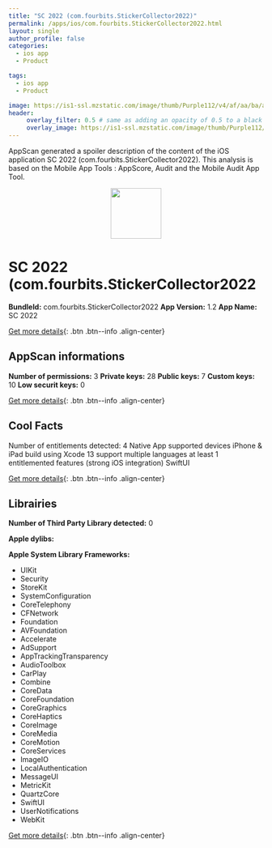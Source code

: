 ```yaml
---
title: "SC 2022 (com.fourbits.StickerCollector2022)"
permalink: /apps/ios/com.fourbits.StickerCollector2022.html
layout: single
author_profile: false
categories: 
  - ios app 
  - Product 

tags: 
  - ios app 
  - Product 

image: https://is1-ssl.mzstatic.com/image/thumb/Purple112/v4/af/aa/ba/afaababd-f34a-78c5-4c01-158525d3877d/AppIcon-0-1x_U007emarketing-0-0-0-10-0-0-85-220.png/512x512bb.jpg
header: 
     overlay_filter: 0.5 # same as adding an opacity of 0.5 to a black background
     overlay_image: https://is1-ssl.mzstatic.com/image/thumb/Purple112/v4/af/aa/ba/afaababd-f34a-78c5-4c01-158525d3877d/AppIcon-0-1x_U007emarketing-0-0-0-10-0-0-85-220.png/512x512bb.jpg
---
```

AppScan generated a spoiler description of the content of the iOS application SC 2022 (com.fourbits.StickerCollector2022). This analysis is based on the Mobile App Tools : AppScore, Audit and the Mobile Audit App Tool.

  
  
<div style="text-align: center;"><img src="https://is1-ssl.mzstatic.com/image/thumb/Purple112/v4/af/aa/ba/afaababd-f34a-78c5-4c01-158525d3877d/AppIcon-0-1x_U007emarketing-0-0-0-10-0-0-85-220.png/512x512bb.jpg" width="100" height="100"></div>  
  
# SC 2022 (com.fourbits.StickerCollector2022

**BundleId:** com.fourbits.StickerCollector2022
**App Version:** 1.2
**App Name:** SC 2022


[Get more details](/pricing.html){: .btn .btn--info .align-center}  
  
## AppScan informations 

**Number of permissions:** 3
**Private keys:** 28
**Public keys:** 7
**Custom keys:** 10
**Low securit keys:** 0
  
[Get more details](/pricing.html){: .btn .btn--info .align-center}

## Cool Facts

Number of entitlements detected: 4
Native App
supported devices iPhone & iPad
build using Xcode 13
support multiple languages
at least 1 entitlemented features (strong iOS integration)
SwiftUI
  
[Get more details](/pricing.html){: .btn .btn--info .align-center}

## Librairies 
**Number of Third Party Library detected:** 0

**Apple dylibs:**


**Apple System Library Frameworks:**
- UIKit
- Security
- StoreKit
- SystemConfiguration
- CoreTelephony
- CFNetwork
- Foundation
- AVFoundation
- Accelerate
- AdSupport
- AppTrackingTransparency
- AudioToolbox
- CarPlay
- Combine
- CoreData
- CoreFoundation
- CoreGraphics
- CoreHaptics
- CoreImage
- CoreMedia
- CoreMotion
- CoreServices
- ImageIO
- LocalAuthentication
- MessageUI
- MetricKit
- QuartzCore
- SwiftUI
- UserNotifications
- WebKit


  
[Get more details](/pricing.html){: .btn .btn--info .align-center}

